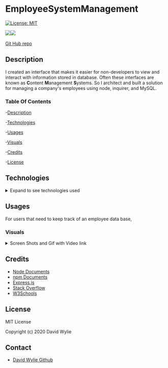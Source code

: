 # EmployeeSystemManagement
[![License: MIT](https://img.shields.io/badge/License-MIT-yellow.svg)](https://opensource.org/licenses/MIT)

<img src="https://img.shields.io/badge/node.js%20-%2343853D.svg?&style=for-the-badge&logo=node.js&logoColor=white"/><img src="https://img.shields.io/badge/mysql-%2300f.svg?&style=for-the-badge&logo=mysql&logoColor=white"/>

[Git Hub repo](https://github.com/wyliedavid1984/EmployeeSystemManagement)

## Description 

I created an interface that makes it easier for non-developers to view and interact with information stored in database. Often these interfaces are known as **C**ontent **M**anagement **S**ystems. So I architect and built a solution for managing a company's employees using node, inquirer, and MySQL.

### Table Of Contents

-[Description](#Description)

-[Technologies](#Technologies)
   
-[Usages](#Usages)

-[Visuals](#Visuals)

-[Credits](#Credits)

-[License](#License) 

## Technologies

<details>
<summary>Expand to see technologies used</summary>

## Javascript

### Node

I used node to initialize package.json. After the initialization, I added inquirer, mysql, lodash, console.table, chalk and figlet via NPM.  Also used node to make a connection with the data base.   

### NPM

I used npm to install the dependency express that did most of the heavy lifting for this application. I also installed uuid to help with creating ids. 

#### MYSQL

I use mysql to make a connections to the data base by running it through node. I made several queries to get specific data in each time.  In certain instance I used a for loop and others I used map to display data to the CLI. I also used console.table to display certain sets of data or the response.

#### Inquirer

I used inquirer for all the prompts to the user. I use several types of question to prompt users. I used input, list, and raw list to get number value.

#### Chalk, Figlet

I used these two dependencies to style the start of of the application

#### Console.table

The dependency displays object and other data sets in a cleaner form. I used it specifically for that purpose.

</details>

## Usages

For users that need to keep track of an employee data base, 

### Visuals

<details>
<summary>Screen Shots and Gif with Video link</summary>

![Start of the application](./assets/images/start.png)

![View Employee](./assets/images/employee.png)

![View Roles](./assets/images/role.png)

![View Dept](./assets/images/dept.png)

![Add Employee](./assets/images/addEmployee.png)


Click on the gif to be linked to the video

[![Gif of video](./assets/images/employeeTrack.gif)](https://drive.google.com/file/d/14KsK9Nu5ExY4cmreyg2_-70CqWG5MimC/view)


</details>

## Credits

* [Node Documents](https://nodejs.org/api/index.html)
* [npm Documents](https://www.npmjs.com/)
* [Express.js](https://expressjs.com/)
* [Stack Overflow](https://stackoverflow.com/)
* [W3Schools](https://www.w3schools.com/sql/default.asp)

## License

MIT License

Copyright (c) 2020 David Wylie

## Contact

* [David Wylie Github](https://github.com/wyliedavid1984)